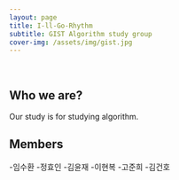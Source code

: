 ```yaml
---
layout: page
title: I-ll-Go-Rhythm
subtitle: GIST Algorithm study group
cover-img: /assets/img/gist.jpg
---
```


<br/>

## Who we are?

Our study is for studying algorithm.

## Members

-임수환
-정효인
-김윤재
-이현복
-고준희
-김건호

